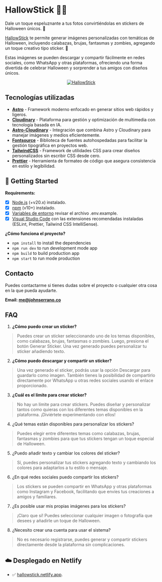 # HallowStick 🎃👻

Dale un toque espeluznante a tus fotos convirtiéndolas en stickers de Halloween únicos. 🧙

[HallowStick](https://hallowstick.netlify.app/) te permite generar imágenes personalizadas con temáticas de Halloween, incluyendo calabazas, brujas, fantasmas y zombies, agregando un toque creativo tipo sticker. 🧟

Estas imágenes se pueden descargar y compartir fácilmente en redes sociales, como WhatsApp y otras plataformas, ofreciendo una forma divertida de celebrar Halloween y sorprender a tus amigos con diseños únicos.

<div align="center">
  <div align="center">
    <a href="https://seocheckai.com/">
      <img
      src="https://github.com/user-attachments/assets/14b733c8-c7d4-4a5a-b683-29cb3a60b9f1"
      alt="HallowStick"/>
    </a>

     
  </div>
</div>

## Tecnologías utilizadas

- [**Astro**](https://astro.build/) - Framework moderno enfocado en generar sitios web rápidos y ligeros.
- [**Cloudinary**](https://cloudinary.com/) - Plataforma para gestión y optimización de multimedia con tecnología basada en IA.
- [**Astro-Cloudinary**](https://astro.cloudinary.dev/) - Integración que combina Astro y Cloudinary para manejar imágenes y medios eficientemente.
- [**Fontsource**](https://fontsource.org/) - Biblioteca de fuentes autohospedadas para facilitar la gestión tipográfica en proyectos web.
- [**TailwindCSS**](https://tailwindcss.com) - Framework de utilidades CSS para crear diseños personalizados sin escribir CSS desde cero.
- [**Prettier**](https://prettier.io) - Herramienta de formateo de código que asegura consistencia en estilo y legibilidad.


## 🚀 Getting Started

**Requirements:**

- [x] [Node.js](https://nodejs.org) (+v20.x) instalado.
- [x] [npm](https://www.npmjs.com) (v10+) instalado.
- [x] [Variables de entorno](https://nextjs.org/docs/pages/building-your-application/configuring/environment-variables) revisar el archivo .env.example.
- [x] [Visual Studio Code](https://code.visualstudio.com) con las extensiones recomendadas instaladas (ESLint, Prettier, Tailwind CSS IntelliSense).

**¿Cómo funciona el proyecto?**

* `npm install` to install the dependencies
* `npm run dev` to run development mode app
* `npm build` to build production app
* `npm start` to run mode production

## Contacto

Puedes contactarme si tienes dudas sobre el proyecto o cualquier otra cosa en la que pueda ayudarte.

**Email: me@johnserrano.co**

## FAQ

1. **¿Cómo puedo crear un sticker?**
  
  > Puedes crear un sticker seleccionando uno de los temas disponibles, como calabazas, brujas, fantasmas o zombies. Luego, presiona el botón Generar Sticker. Una vez generado puedes personalizar tu sticker añadiendo texto.

2. **¿Cómo puedo descargar y compartir un sticker?**
   
> Una vez generado el sticker, podrás usar la opción Descargar para guardarlo como imagen. También tienes la posibilidad de compartirlo directamente por WhatsApp u otras redes sociales usando el enlace proporcionado.

3. **¿Cuál es el límite para crear sticker?**

> No hay un límite para crear stickers. Puedes diseñar y personalizar tantos como quieras con los diferentes temas disponibles en la plataforma. ¡Diviértete experimentando con ellos!

4. ¿Qué temas están disponibles para personalizar los stickers?

> Puedes elegir entre diferentes temas como calabazas, brujas, fantasmas y zombies para que tus stickers tengan un toque especial de Halloween.

5. ¿Puedo añadir texto y cambiar los colores del sticker?

> Sí, puedes personalizar tus stickers agregando texto y cambiando los colores para adaptarlos a tu estilo o mensaje.

6. ¿En qué redes sociales puedo compartir los stickers?

> Los stickers se pueden compartir en WhatsApp y otras plataformas como Instagram y Facebook, facilitando que envíes tus creaciones a amigos y familiares.

7. ¿Es posible usar mis propias imágenes para los stickers?

> ¡Claro que sí! Puedes seleccionar cualquier imagen o fotografía que desees y añadirle un toque de Halloween.

8. ¿Necesito crear una cuenta para usar el sistema?

> No es necesario registrarse, puedes generar y compartir stickers directamente desde la plataforma sin complicaciones.

## ☁️ Desplegado en Netlify

- ✅ [hallowstick.netlify.app](https://hallowstick.netlify.app/).
